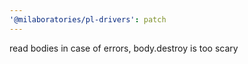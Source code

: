 ```yaml
---
'@milaboratories/pl-drivers': patch
---
```


read bodies in case of errors, body.destroy is too scary
